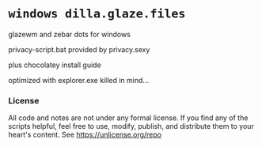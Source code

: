 # `windows dilla.glaze.files`

glazewm and zebar dots for windows

privacy-script.bat provided by privacy.sexy

plus chocolatey install guide

optimized with explorer.exe killed in mind...

### License
All code and notes are not under any formal license. If you find any of the scripts helpful, feel free to use, modify, publish, and distribute them to your heart's content. See https://unlicense.org/repo
